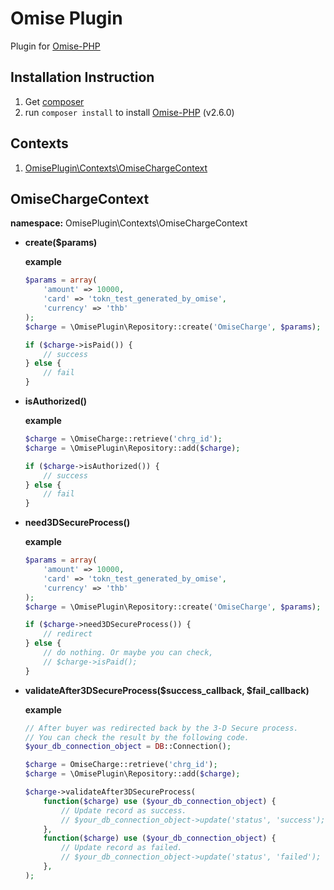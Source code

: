 # Omise Plugin

Plugin for [Omise-PHP](http://github.com/omise/omise-php)

## Installation Instruction

1. Get [composer](http://getcomposer.org)
1. run `composer install` to install [Omise-PHP](http://github.com/omise/omise-php) (v2.6.0)

## Contexts

1. [OmisePlugin\Contexts\OmiseChargeContext](#omisechargecontext)

## OmiseChargeContext

**namespace:** OmisePlugin\Contexts\OmiseChargeContext

  - **create($params)**  

    **example**

    ```php
    $params = array(
        'amount' => 10000,
        'card' => 'tokn_test_generated_by_omise',
        'currency' => 'thb'
    );
    $charge = \OmisePlugin\Repository::create('OmiseCharge', $params);

    if ($charge->isPaid()) {
        // success
    } else {
        // fail
    }
    ```

  - **isAuthorized()**

    **example**

    ```php
    $charge = \OmiseCharge::retrieve('chrg_id');
    $charge = \OmisePlugin\Repository::add($charge);

    if ($charge->isAuthorized()) {
        // success
    } else {
        // fail
    }
    ```

  - **need3DSecureProcess()**

    **example**

    ```php
    $params = array(
        'amount' => 10000,
        'card' => 'tokn_test_generated_by_omise',
        'currency' => 'thb'
    );
    $charge = \OmisePlugin\Repository::create('OmiseCharge', $params);

    if ($charge->need3DSecureProcess()) {
        // redirect
    } else {
        // do nothing. Or maybe you can check,
        // $charge->isPaid();
    }
    ```

  - **validateAfter3DSecureProcess($success_callback, $fail_callback)**

    **example**

    ```php
    // After buyer was redirected back by the 3-D Secure process.
    // You can check the result by the following code.
    $your_db_connection_object = DB::Connection();

    $charge = OmiseCharge::retrieve('chrg_id');
    $charge = \OmisePlugin\Repository::add($charge);

    $charge->validateAfter3DSecureProcess(
        function($charge) use ($your_db_connection_object) {
            // Update record as success.
            // $your_db_connection_object->update('status', 'success');
        },
        function($charge) use ($your_db_connection_object) {
            // Update record as failed.
            // $your_db_connection_object->update('status', 'failed');
        },
    );
    ```
